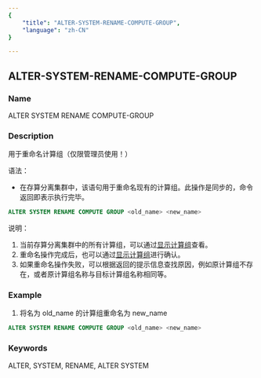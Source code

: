 ```yaml
---
{
    "title": "ALTER-SYSTEM-RENAME-COMPUTE-GROUP",
    "language": "zh-CN"
}

---
```


<!--
Licensed to the Apache Software Foundation (ASF) under one
or more contributor license agreements.  See the NOTICE file
distributed with this work for additional information
regarding copyright ownership.  The ASF licenses this file
to you under the Apache License, Version 2.0 (the
"License"); you may not use this file except in compliance
with the License.  You may obtain a copy of the License at

  http://www.apache.org/licenses/LICENSE-2.0

Unless required by applicable law or agreed to in writing,
software distributed under the License is distributed on an
"AS IS" BASIS, WITHOUT WARRANTIES OR CONDITIONS OF ANY
KIND, either express or implied.  See the License for the
specific language governing permissions and limitations
under the License.
-->

## ALTER-SYSTEM-RENAME-COMPUTE-GROUP

### Name

ALTER SYSTEM RENAME COMPUTE-GROUP

### Description

用于重命名计算组（仅限管理员使用！）

语法：

- 在存算分离集群中，该语句用于重命名现有的计算组。此操作是同步的，命令返回即表示执行完毕。

```sql
ALTER SYSTEM RENAME COMPUTE GROUP <old_name> <new_name>
```

说明：
1. 当前存算分离集群中的所有计算组，可以通过[显示计算组](../Show-Statements/SHOW-COMPUTE-GROUPS.md)查看。
2. 重命名操作完成后，也可以通过[显示计算组](../Show-Statements/SHOW-COMPUTE-GROUPS.md)进行确认。
3. 如果重命名操作失败，可以根据返回的提示信息查找原因，例如原计算组不存在，或者原计算组名称与目标计算组名称相同等。

### Example

1. 将名为 old_name 的计算组重命名为 new_name

```sql
ALTER SYSTEM RENAME COMPUTE GROUP <old_name> <new_name>
```

### Keywords

ALTER, SYSTEM, RENAME, ALTER SYSTEM
